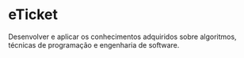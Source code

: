 # eTicket
Desenvolver e aplicar os conhecimentos adquiridos sobre algoritmos, técnicas de programação e engenharia de software.
